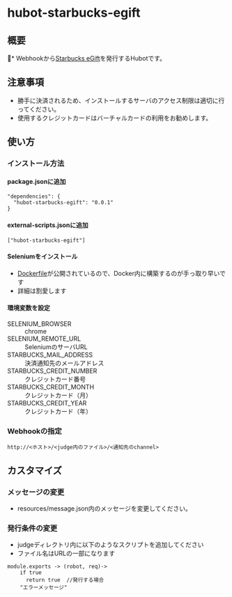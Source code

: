 # hubot-starbucks-egift

## 概要
* Webhookから[Starbucks eGift](https://gift.starbucks.co.jp/)を発行するHubotです。

## 注意事項
* 勝手に決済されるため、インストールするサーバのアクセス制限は適切に行ってください。
* 使用するクレジットカードはバーチャルカードの利用をお勧めします。

## 使い方

### インストール方法

#### package.jsonに追加
```
"dependencies": {
  "hubot-starbucks-egift": "0.0.1"
}
```

#### external-scripts.jsonに追加
```
["hubot-starbucks-egift"]
```

#### Seleniumをインストール
* [Dockerfile](https://github.com/SeleniumHQ/docker-selenium)が公開されているので、Docker内に構築するのが手っ取り早いです
* 詳細は割愛します

#### 環境変数を設定
<dl>
  <dt>SELENIUM_BROWSER</dt>
  <dd>chrome</dd>
  <dt>SELENIUM_REMOTE_URL</dt>
  <dd>SeleniumのサーバURL</dd>
  <dt>STARBUCKS_MAIL_ADDRESS</dt>
  <dd>決済通知先のメールアドレス</dd>
  <dt>STARBUCKS_CREDIT_NUMBER</dt>
  <dd>クレジットカード番号</dd>
  <dt>STARBUCKS_CREDIT_MONTH</dt>
  <dd>クレジットカード（月）</dd>
  <dt>STARBUCKS_CREDIT_YEAR</dt>
  <dd>クレジットカード（年）</dd>
</dl>

### Webhookの指定

```
http://<ホスト>/<judge内のファイル>/<通知先のchannel>
```

## カスタマイズ

### メッセージの変更
* resources/message.json内のメッセージを変更してください。

### 発行条件の変更
* judgeディレクトリ内に以下のようなスクリプトを追加してください
* ファイル名はURLの一部になります
```
module.exports -> (robot, req)->
    if true
      return true  //発行する場合
    "エラーメッセージ"
```

